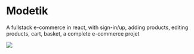 # Modetik
A fullstack e-commerce in react, with sign-in/up, adding products, editing products, cart, basket, a complete e-commerce projet


![](https://img.shields.io/badge/made%20with-JS-green?logo=javascript) 

